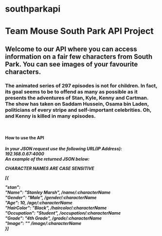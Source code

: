 # southparkapi

<H1>Team Mouse South Park API Project</H1>
<H2>Welcome to our API where you can access information on a fair few characters from South Park. You can see images of your favourite characters.<br> 
 <p>
<H3>The animated series of 297 episodes is not for children. In fact, its goal seems to be to offend as many as possible as it presents the adventures of Stan, Kyle, Kenny and Cartman. The show has taken on Saddam Hussein, Osama bin Laden, politicians of every stripe and self-important celebrities. 
Oh, and Kenny is killed in many episodes.</H3></p><br>

<H4><p><b>How to use the API</b></p><H4>
<H5><p>In your JSON request use the following URL(IP Address): 192.168.0.67:4000<br>
 An example of the returned JSON below:</p>


CHARACTER NAMES ARE CASE SENSITIVE

[{ <br>

 <p> <b>"stan": </b><br>
   "Name": "Stanley Marsh", /name/:characterName<br>
   "Gender": "Male", /gender/:characterName<br>
   "Age": 10, /age/:characterName <br>
   "HairColor": "Black", /haircolor/:characterName <br>
   "Occupation": "Student", /occupation/:characterName<br>
   "Grade": "4th Grade",  /grade/:characterName<br>
   "Image": ""          /image/:characterName<br>}]
 </p></H5>
